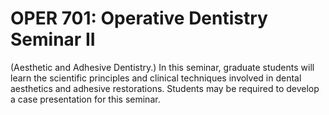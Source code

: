 # OPER 701: Operative Dentistry Seminar II

(Aesthetic and Adhesive Dentistry.) In this seminar, graduate students will learn the scientific principles and clinical techniques involved in dental aesthetics and adhesive restorations. Students may be required to develop a case presentation for this seminar.